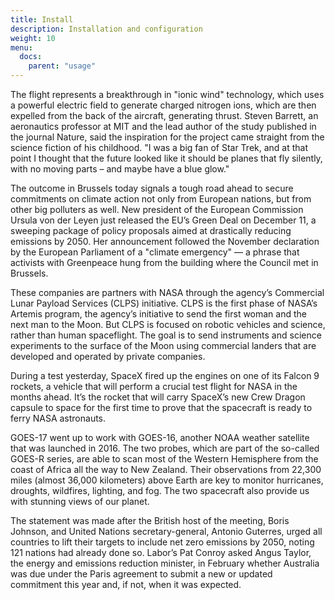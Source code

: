 ```yaml
---
title: Install
description: Installation and configuration
weight: 10
menu:
  docs:
    parent: "usage"
---
```


The flight represents a breakthrough in "ionic wind" technology, which uses a powerful electric field to generate charged nitrogen ions, which are then expelled from the back of the aircraft, generating thrust. Steven Barrett, an aeronautics professor at MIT and the lead author of the study published in the journal Nature, said the inspiration for the project came straight from the science fiction of his childhood. "I was a big fan of Star Trek, and at that point I thought that the future looked like it should be planes that fly silently, with no moving parts – and maybe have a blue glow."

The outcome in Brussels today signals a tough road ahead to secure commitments on climate action not only from European nations, but from other big polluters as well. New president of the European Commission Ursula von der Leyen just released the EU’s Green Deal on December 11, a sweeping package of policy proposals aimed at drastically reducing emissions by 2050. Her announcement followed the November declaration by the European Parliament of a "climate emergency" — a phrase that activists with Greenpeace hung from the building where the Council met in Brussels.

These companies are partners with NASA through the agency’s Commercial Lunar Payload Services (CLPS) initiative. CLPS is the first phase of NASA’s Artemis program, the agency’s initiative to send the first woman and the next man to the Moon. But CLPS is focused on robotic vehicles and science, rather than human spaceflight. The goal is to send instruments and science experiments to the surface of the Moon using commercial landers that are developed and operated by private companies.

During a test yesterday, SpaceX fired up the engines on one of its Falcon 9 rockets, a vehicle that will perform a crucial test flight for NASA in the months ahead. It’s the rocket that will carry SpaceX’s new Crew Dragon capsule to space for the first time to prove that the spacecraft is ready to ferry NASA astronauts.

GOES-17 went up to work with GOES-16, another NOAA weather satellite that was launched in 2016. The two probes, which are part of the so-called GOES-R series, are able to scan most of the Western Hemisphere from the coast of Africa all the way to New Zealand. Their observations from 22,300 miles (almost 36,000 kilometers) above Earth are key to monitor hurricanes, droughts, wildfires, lighting, and fog. The two spacecraft also provide us with stunning views of our planet.

The statement was made after the British host of the meeting, Boris Johnson, and United Nations secretary-general, Antonio Guterres, urged all countries to lift their targets to include net zero emissions by 2050, noting 121 nations had already done so. Labor’s Pat Conroy asked Angus Taylor, the energy and emissions reduction minister, in February whether Australia was due under the Paris agreement to submit a new or updated commitment this year and, if not, when it was expected.

